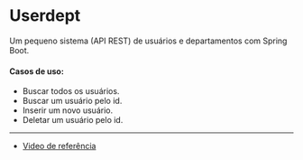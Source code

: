 # Userdept
Um pequeno sistema (API REST) de usuários e departamentos com Spring Boot.
#### Casos de uso:
- Buscar todos os usuários.
- Buscar um usuário pelo id.
- Inserir um novo usuário.
- Deletar um usuário pelo id.
---
- [Video de referência](https://youtu.be/D4frmIHAxEY)
